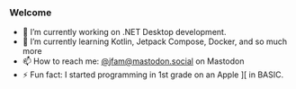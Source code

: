 ### Welcome 

- 🔭 I’m currently working on .NET Desktop development.
- 🌱 I’m currently learning Kotlin, Jetpack Compose, Docker, and so much more
- 📫 How to reach me: [@jfam@mastodon.social]([https://twitter.com/splodn](https://mastodon.social/@jfam)) on Mastodon
- ⚡ Fun fact: I started programming in 1st grade on an Apple ][ in BASIC.
